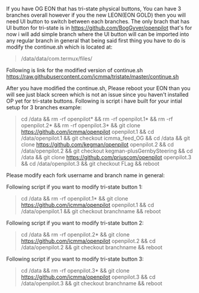 If you have OG EON that has tri-state physical buttons, You can have 3 branches overall however if you the new LEON(EON GOLD) then you will need UI button to switch between each branches. The only brach that has UI button for tri-state is in https://github.com/BogGyver/openpilot  that's for now i will add simple branch where the UI button will can be imported into any regular branch in general that being said first thing you have to do is modify the continue.sh which is located at:

> /data/data/com.termux/files/

Following is link for the modified version of continue.sh
https://raw.githubusercontent.com/icmma/tristate/master/continue.sh

After you have modified the continue.sh, Please reboot your EON than you will see just black screen which is not an issue since you haven't installed OP yet for tri-state buttons. Following is script i have built for your intial setup for 3 branches example:

> cd /data && rm -rf openpilot* && rm -rf openpilot.1* && rm -rf openpilot.2* && rm -rf openpilot.3* && git clone https://github.com/icmma/openpilot openpilot.1 && cd /data/openpilot.1 && git checkout icmma_feed_OG && cd /data && git clone https://github.com/kegman/openpilot openpilot.2 && cd /data/openpilot.2 && git checkout kegman-plusGernbySteering && cd /data  && git clone https://github.com/priuscom/openpilot openpilot.3 && cd /data/openpilot.3 && git checkout FLag && reboot

Please modify each fork username and branch name in general:

Following script if you want to modify tri-state button 1:

> cd /data && rm -rf openpilot.1* && git clone https://github.com/icmma/openpilot openpilot.1 && cd /data/openpilot.1 && git checkout branchname && reboot

Following script if you want to modify tri-state button 2:

> cd /data && rm -rf openpilot.2* && git clone https://github.com/icmma/openpilot openpilot.2 && cd /data/openpilot.2 && git checkout branchname && reboot

Following script if you want to modify tri-state button 3:

> cd /data && rm -rf openpilot.3* && git clone https://github.com/icmma/openpilot openpilot.3 && cd /data/openpilot.3 && git checkout branchname && reboot




